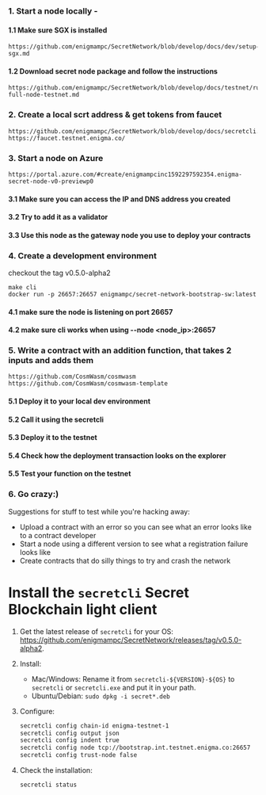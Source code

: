 ### 1. Start a node locally -
#### 1.1 Make sure SGX is installed
```
https://github.com/enigmampc/SecretNetwork/blob/develop/docs/dev/setup-sgx.md
```
#### 1.2 Download secret node package and follow the instructions
```
https://github.com/enigmampc/SecretNetwork/blob/develop/docs/testnet/run-full-node-testnet.md
```
### 2. Create a local scrt address & get tokens from faucet
```
https://github.com/enigmampc/SecretNetwork/blob/develop/docs/secretcli.md
https://faucet.testnet.enigma.co/
```
### 3. Start a node on Azure
```
https://portal.azure.com/#create/enigmampcinc1592297592354.enigma-secret-node-v0-previewp0
```
#### 3.1 Make sure you can access the IP and DNS address you created
#### 3.2 Try to add it as a validator
#### 3.3 Use this node as the gateway node you use to deploy your contracts

### 4. Create a development environment
checkout the tag v0.5.0-alpha2
```
make cli
docker run -p 26657:26657 enigmampc/secret-network-bootstrap-sw:latest
```
#### 4.1 make sure the node is listening on port 26657
#### 4.2 make sure cli works when using --node <node_ip>:26657

### 5. Write a contract with an addition function, that takes 2 inputs and adds them
```
https://github.com/CosmWasm/cosmwasm
https://github.com/CosmWasm/cosmwasm-template
```
#### 5.1 Deploy it to your local dev environment
#### 5.2 Call it using the secretcli
#### 5.3 Deploy it to the testnet
#### 5.4 Check how the deployment transaction looks on the explorer
#### 5.5 Test your function on the testnet

### 6. Go crazy:)

Suggestions for stuff to test while you're hacking away:
* Upload a contract with an error so you can see what an error looks like to a contract developer
* Start a node using a different version to see what a registration failure looks like
* Create contracts that do silly things to try and crash the network

# Install the `secretcli` Secret Blockchain light client

1) Get the latest release of `secretcli` for your OS: https://github.com/enigmampc/SecretNetwork/releases/tag/v0.5.0-alpha2.

2) Install:

   - Mac/Windows: Rename it from `secretcli-${VERSION}-${OS}` to `secretcli` or `secretcli.exe` and put it in your path.
   - Ubuntu/Debian: `sudo dpkg -i secret*.deb`

3) Configure:

   ```bash
   secretcli config chain-id enigma-testnet-1
   secretcli config output json
   secretcli config indent true
   secretcli config node tcp://bootstrap.int.testnet.enigma.co:26657
   secretcli config trust-node false
   ```

4) Check the installation:

   ```bash
   secretcli status
   ```
